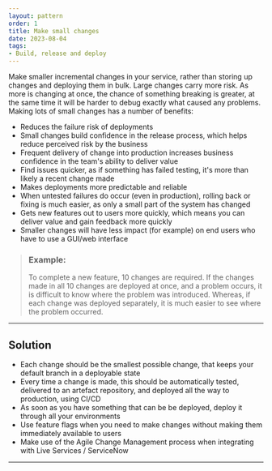 ```yaml
---
layout: pattern
order: 1
title: Make small changes
date: 2023-08-04
tags:
- Build, release and deploy
---
```


Make smaller incremental changes in your service, rather than storing up changes and deploying them in bulk. Large changes carry more risk. As more is changing at once, the chance of something breaking is greater, at the same time it will be harder to debug exactly what caused any problems. Making lots of small changes has a number of benefits:

- Reduces the failure risk of deployments
- Small changes build confidence in the release process, which helps reduce perceived risk by the business
- Frequent delivery of change into production increases business confidence in the team's ability to deliver value
- Find issues quicker, as if something has failed testing, it's more than likely a recent change made
- Makes deployments more predictable and reliable
- When untested failures do occur (even in production), rolling back or fixing is much easier, as only a small part of the system has changed
- Gets new features out to users more quickly, which means you can deliver value and gain feedback more quickly
- Smaller changes will have less impact (for example) on end users who have to use a GUI/web interface

>### Example:
>
>To complete a new feature, 10 changes are required. If the changes made in all 10 changes are deployed at once, and a problem occurs, it is difficult to know where the problem was introduced. Whereas, if each change was deployed separately, it is much easier to see where the problem occurred.

---

## Solution

- Each change should be the smallest possible change, that keeps your default branch in a deployable state
- Every time a change is made, this should be automatically tested, delivered to an artefact repository, and deployed all the way to production, using CI/CD
- As soon as you have something that can be be deployed, deploy it through all your environments
- Use feature flags when you need to make changes without making them immediately available to users
- Make use of the Agile Change Management process when integrating with Live Services / ServiceNow

---
